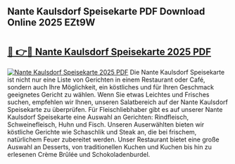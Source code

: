 ## Nante Kaulsdorf Speisekarte PDF Download Online 2025 EZt9W

# <h2><a href="http://gc9nmc.nevu.top/?p=Nante+Kaulsdorf+Speisekarte">🔗 👉🔴 Nante Kaulsdorf Speisekarte 2025 PDF</a></h2>

[![Nante Kaulsdorf Speisekarte 2025 PDF](https://i.imgur.com/dBaPXMq.png)](http://gc9nmc.nevu.top/?p=Nante+Kaulsdorf+Speisekarte)
Die Nante Kaulsdorf Speisekarte ist nicht nur eine Liste von Gerichten in einem Restaurant oder Café, sondern auch Ihre Möglichkeit, ein köstliches und für Ihren Geschmack geeignetes Gericht zu wählen. Wenn Sie etwas Leichtes und Frisches suchen, empfehlen wir Ihnen, unseren Salatbereich auf der Nante Kaulsdorf Speisekarte zu überprüfen. Für Fleischliebhaber gibt es auf unserer Nante Kaulsdorf Speisekarte eine Auswahl an Gerichten: Rindfleisch, Schweinefleisch, Huhn und Fisch. Unseren Auserwählten bieten wir köstliche Gerichte wie Schaschlik und Steak an, die bei frischem, natürlichem Feuer zubereitet werden. Unser Restaurant bietet eine große Auswahl an Desserts, von traditionellen Kuchen und Kuchen bis hin zu erlesenen Crème Brûlée und Schokoladenburdel.
